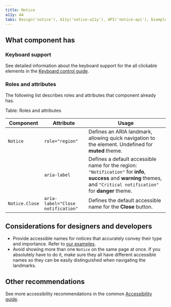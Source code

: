 ```yaml
---
title: Notice
a11y: AA
tabs: Design('notice'), A11y('notice-a11y'), API('notice-api'), Example('notice-code'), Changelog('notice-changelog')
---
```


## What component has

### Keyboard support

See detailed information about the keyboard support for the all clickable elements in the [Keyboard control guide](/core-principles/a11y/a11y-keyboard).

### Roles and attributes

The following list describes roles and attributes that component already has.

Table: Roles and attributes

| Component      | Attribute                          | Usage                                                                                     |
| -------------- | ---------------------------------- | ----------------------------------------------------------------------------------------- |
| `Notice`       | `role="region"`                    | Defines an ARIA landmark, allowing quick navigation to the element. Undefined for **muted** theme. |
|                | `aria-label`                       | Defines a default accessible name for the region: `"Notification"` for **info**, **success** and **warning** themes, and `"Critical notification"` for **danger** theme. |
| `Notice.Close` | `aria-label="Close notification"`  | Defines the default accessible name for the **Close** button. |

## Considerations for designers and developers

- Provide accessible names for notices that accurately convey their type and importance. Refer to [our examples](./notice-code.md).
- Avoid showing more than one `Notice` on the same page at once. If you absolutely have to do it, make sure they all have different accessible names so they can be easily distinguished when navigating the landmarks.

## Other recommendations

See more accessibility recommendations in the common [Accessibility guide](/core-principles/a11y/a11y).
